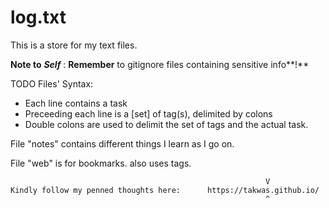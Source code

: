 # log.txt

This is a store for my text files.  


**Note to** ***Self*** : **Remember** to gitignore files containing sensitive info**!**  


  
  
TODO Files' Syntax:
  + Each line contains a task
  + Preceeding each line is a [set] of tag(s), delimited by colons
  + Double colons are used to delimit the set of tags and the actual task.  


File "notes" contains different things I learn as I go on.  

File "web" is for bookmarks. also uses tags.


                                                             V
    Kindly follow my penned thoughts here:      https://takwas.github.io/
                                                             ^